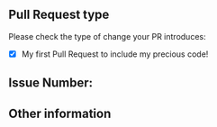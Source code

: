 <!--- Welcome to your first pull request! -->

## Pull Request type

<!-- Make sure to link the issue you created to the pull request on the side -->

Please check the type of change your PR introduces:

- [x] My first Pull Request to include my precious code!

## Issue Number:


## Other information

